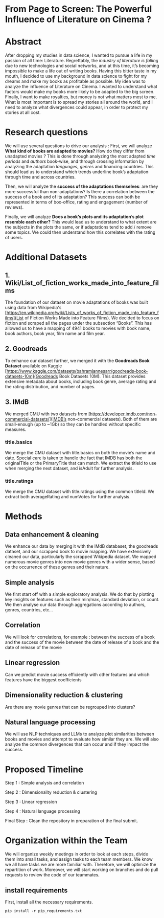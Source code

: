 # From Page to Screen: The Powerful Influence of Literature on Cinema ?

# Abstract 

After dropping my studies in data science, I wanted to pursue a life in my passion of all time: Literature.
Regrettably, the *industry of literature is falling* due to new technologies and social networks, and at this time, it’s becoming impossible to make a life out of writing books.
Having this bitter taste in my mouth, I decided to use my background in data science to fight for my dreams and make my books as profitable as possible.
My idea was to analyze the influence of Literature on Cinema. I wanted to understand what factors would make my books more likely to be adapted to the big screen. 
Finally, I want to make royalties, but money is not what matters most to me. What is most important is to spread my stories all around the world, and I need to analyze what divergences could appear, in order to protect my stories at all cost. 


# Research questions
We will use several questions to drive our analysis :
First, we will analyze **What kind of books are adapted to movies?** How do they differ from unadapted movies ? This is done through analyzing the most adapted *time periods* and *authors* book-wise, and through crossing information by analyzing the adaptation *languages*, *genres* and financing countries. This should lead us to understand which trends underline book’s adaptation through time and across countries.

Then, we will analyze the **success of the adaptations themselves**: are they more successful than non-adaptations? Is there a correlation between the success of a book and of its adaptation? This success can both be represented in terms of box-office, rating and engagement (number of reviews).

Finally, we will analyze **Does a book’s plots and its adaptation’s plot resemble each other?** This would lead us to understand to what extent are the subjects in the plots the same, or if adaptations tend to add / remove some topics. We could then understand how this correlates with the rating of users.


# Additional Datasets
## 1. Wiki/List_of_fiction_works_made_into_feature_films
The foundation of our dataset on movie adaptations of books was built using data from Wikipedia's [https://en.wikipedia.org/wiki/Lists_of_works_of_fiction_made_into_feature_films](List of Fiction Works Made into Feature Films). We decided to focus on fiction and scraped all the pages under the subsection “Books”. This has allowed us to have a mapping of 4941 books to movies with book name, book authors, book year, film name and film year.


## 2. Goodreads
To enhance our dataset further, we merged it with the **Goodreads Book Dataset** available on Kaggle [https://www.kaggle.com/datasets/bahramjannesarr/goodreads-book-datasets-10m](Goodreads Book Datasets 10M). This dataset provides extensive metadata about books, including book genre, average rating and the rating distribution, and number of pages. 

## 3. IMdB
We merged CMU with two datasets from [https://developer.imdb.com/non-commercial-datasets/](IMDB’s non-commercial datasets). Both of them are small-enough (up to ~1Gb) so they can be handled without specific measures.
### title.basics
We merge the CMU dataset with title.basics on both the movie’s name and date. Special care is taken to handle the fact that IMDB has both the originalTitle or the PrimaryTitle that can match. We extract the titleId to use when merging the next dataset, and isAdult for further analysis.
### title.ratings
We merge the CMU dataset with title.ratings using the common titleId. We extract both averageRating and numVotes for further analysis.



# Methods

## Data enhancement  & cleaning
We enhance our data by merging it with the IMdB databaset, the goodreads dataset, and our scrapped book to movie mapping.
We have extensively cleaned our data, particularly the scrapped Wikipedia dataset.
We mapped numerous movie genres into new movie genres with a wider sense, based on the occurrence of these genres and their nature.

## Simple analysis
We first start off with a simple exploratory analysis. We do that by plotting key insights on features such as their min/max, standard deviation, or count. We then analyse our data through aggregations according to authors, genres, countries, etc…

## Correlation 
We will look for correlations, for example : 
between the success of a book and the success of the movie
between the date of release of a book and the date of release of the movie

## Linear regression
Can we predict movie success efficiently with other features and which features have the biggest coefficients


## Dimensionality reduction & clustering
Are there any movie genres that can be regrouped into clusters?


## Natural language processing
We will use NLP techniques and LLMs to analyze plot similarities between books and movies and attempt to evaluate how similar they are. We will also analyze the common divergences that can occur and if they impact the success.



# Proposed Timeline

Step 1 : Simple analysis and correlation

Step 2 : Dimensionality reduction & clustering

Step 3 : Linear regression

Step 4 : Natural language processing

Final Step : Clean the repository in preparation of the final submit.



# Organization within the Team

We will organize weekly meetings in order to look at each steps, divide them into small tasks, and assign tasks to each team members.
We know we all have tasks we are more familiar with. Therefore, we will optimize the repartition of work. 
Moreover, we will start working on branches and do pull requests to review the code of our teammates.


## install requirements
First, install all the necessary requirements.
```
pip install -r pip_requirements.txt
```
